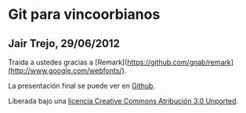 # Git para vincoorbianos
## Jair Trejo, 29/06/2012

Traída a ustedes gracias a [Remark](https://github.com/gnab/remark](http://www.google.com/webfonts/).

La presentación final se puede ver en [Github](http://jairtrejo.github.com/git-para-vincoorbianos/git-para-vincoorbianos.html).

Liberada bajo una [licencia Creative Commons Atribución 3.0 Unported](http://creativecommons.org/licenses/by/3.0/).
